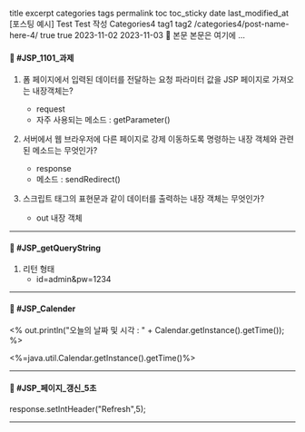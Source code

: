 
title	excerpt	categories	tags	permalink	toc	toc_sticky	date	last_modified_at
[포스팅 예시] Test
Test 작성
Categories4
tag1
tag2
/categories4/post-name-here-4/
true
true
2023-11-02
2023-11-03
🦥 본문
본문은 여기에 ...


#### 📙 #JSP_1101_과제

1. 폼 페이지에서 입력된 데이터를 전달하는 요청 파라미터 값을 JSP 페이지로 가져오는 내장객체는?
	- request
	- 자주 사용되는 메소드 : getParameter()

2. 서버에서 웹 브라우저에 다른 페이지로 강제 이동하도록 명령하는 내장 객체와 관련된 메소드는 무엇인가?
	- response
	- 메소드 : sendRedirect()

3. 스크립트 태그의 표현문과 같이 데이터를 출력하는 내장 객체는 무엇인가?
	- out 내장 객체


---

#### 📙 #JSP_getQueryString

1. 리턴 형태
	- id=admin&pw=1234

---


#### 📙 #JSP_Calender


<% out.println("오늘의 날짜 및 시각 : " + Calendar.getInstance().getTime()); %>

<%=java.util.Calendar.getInstance().getTime()%>

---
#### 📙 #JSP_페이지_갱신_5초

response.setIntHeader("Refresh",5);

--- 
